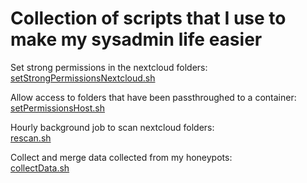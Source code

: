 # Collection of scripts that I use to make my sysadmin life easier

Set strong permissions in the nextcloud folders:  
[setStrongPermissionsNextcloud.sh](https://github.com/Tokukarin/scriptCollection/blob/master/setStrongPermissionsNextcloud.sh)

Allow access to folders that have been passthroughed to a container:  
[setPermissionsHost.sh](https://github.com/Tokukarin/scriptCollection/blob/master/setPermissionsHost.sh)

Hourly background job to scan nextcloud folders:  
[rescan.sh](https://github.com/Tokukarin/scriptCollection/blob/master/rescan.sh)

Collect and merge data collected from my honeypots:  
[collectData.sh](https://github.com/Tokukarin/scriptCollection/blob/master/collectData.sh)
